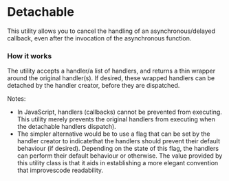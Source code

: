 # Detachable
This utility allows you to cancel the handling of an asynchronous/delayed callback, even after the invocation of the asynchronous function.

### How it works
The utility accepts a handler/a list of handlers, and returns a thin wrapper around the original handler(s). If desired, these wrapped handlers can be detached by the handler creator, before they are dispatched. 

Notes: 
- In JavaScript, handlers (callbacks) cannot be prevented from executing. This utility merely prevents the original handlers from executing when the detachable handlers dispatch).
- The simpler alternative would be to use a flag that can be set by the handler creator to indicatethat the handlers should prevent their default behaviour (if desired). Depending on the state of this flag, the handlers can perform their default behaviour or otherwise. The value provided by this utility class is that it aids in establishing a more elegant convention that improvescode readability. 
